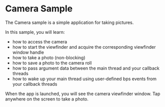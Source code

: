 # Camera Sample

The Camera sample is a simple application for taking pictures.

In this sample, you will learn:

* how to access the camera
* how to start the viewfinder and acquire the corresponding viewfinder window handle
* how to take a photo (non-blocking)
* how to save a photo to the camera roll
* how to pass argument data between the main thread and your callback threads
* how to wake up your main thread using user-defined bps events from your callback threads

When the app is launched, you will see the camera viewfinder window.
Tap anywhere on the screen to take a photo.
